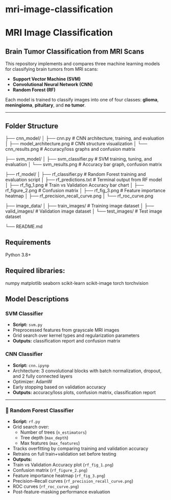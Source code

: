 # mri-image-classification

# MRI Image Classification

## Brain Tumor Classification from MRI Scans

This repository implements and compares three machine learning models for classifying brain tumors from MRI scans:

- **Support Vector Machine (SVM)**
- **Convolutional Neural Network (CNN)**
- **Random Forest (RF)**

Each model is trained to classify images into one of four classes: **glioma**, **meningioma**, **pituitary**, and **no tumor**.

---

## Folder Structure



├── cnn_model/
│   ├── cnn.py                      # CNN architecture, training, and evaluation
│   ├── model_architecture.png      # CNN structure visualization
│   └── cnn_results.png             # Accuracy/loss graphs and confusion matrix

├── svm_model/
│   ├── svm_classifier.py           # SVM training, tuning, and evaluation
│   └── svm_results.png             # Accuracy bar graph, confusion matrix

├── rf_model/
│   ├── rf_classifier.py            # Random Forest training and evaluation script
│   ├── rf_predictions.txt          # Terminal output from RF model
│   ├── rf_fig_1.png                # Train vs Validation Accuracy bar chart
│   ├── rf_figure_2.png             # Confusion matrix
│   ├── rf_fig_3.png                # Feature importance heatmap
│   ├── rf_precision_recall_curve.png
│   └── rf_roc_curve.png

├── image_data/
│   ├── train_images/               # Training image dataset
│   ├── valid_images/               # Validation image dataset
│   └── test_images/                # Test image dataset

└── README.md

## Requirements
Python 3.8+

## Required libraries:
numpy
matplotlib
seaborn
scikit-learn
scikit-image
torch
torchvision


## Model Descriptions

### SVM Classifier

- **Script:** `svm.py`
- Preprocessed features from grayscale MRI images
- Grid search over kernel types and regularization parameters
- **Outputs:** classification report and confusion matrix

### CNN Classifier

- **Script:** `cnn.ipynp`
- Architecture: 3 convolutional blocks with batch normalization, dropout, and 2 fully connected layers
- Optimizer: AdamW
- Early stopping based on validation accuracy
- **Outputs:** accuracy/loss plots, confusion matrix, classification report

---
### 🔷 Random Forest Classifier

- **Script:** `rf.py`
- Grid search over:
  - Number of trees (`n_estimators`)
  - Tree depth (`max_depth`)
  - Max features (`max_features`)
- Tracks overfitting by comparing training and validation accuracy
- Retrains on full train+validation set before testing
- **Outputs:**
- Train vs Validation Accuracy plot (`rf_fig_1.png`)
- Confusion matrix (`rf_figure_2.png`)
- Feature importance heatmap (`rf_fig_3.png`)
- Precision–Recall curves (`rf_precision_recall_curve.png`)
- ROC curves (`rf_roc_curve.png`)
- Post-feature-masking performance evaluation

